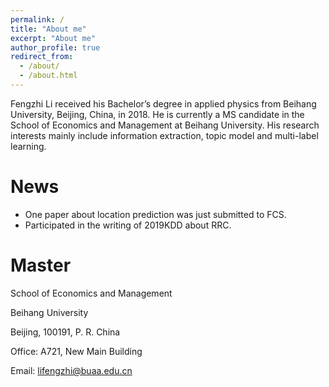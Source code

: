 ```yaml
---
permalink: /
title: "About me"
excerpt: "About me"
author_profile: true
redirect_from: 
  - /about/
  - /about.html
---
```


Fengzhi Li received his Bachelor’s degree in applied physics from Beihang University, Beijing, China, in 2018. He is currently a MS candidate in the School of Economics and Management at Beihang University. His research interests mainly include information extraction, topic model and multi-label learning.

News
======
+ One paper about location prediction was just submitted to FCS.
+ Participated in the writing of 2019KDD about RRC.

Master
======
School of Economics and Management

Beihang University

Beijing, 100191, P. R. China

Office: A721, New Main Building

Email: lifengzhi@buaa.edu.cn
